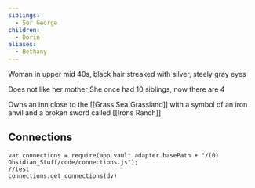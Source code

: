 ```yaml
---
siblings:
  - Ser George
children:
  - Dorin
aliases:
  - Bethany
---
```

Woman in upper mid 40s, black hair streaked with silver, steely gray eyes

Does not like her mother
She once had 10 siblings, now there are 4

Owns an inn close to the [[Grass Sea|Grassland]] with a symbol of an iron anvil and a broken sword called [[Irons Ranch]]

## Connections

```dataviewjs
var connections = require(app.vault.adapter.basePath + "/(0) Obsidian_Stuff/code/connections.js");
//test
connections.get_connections(dv)
```

